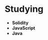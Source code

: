 <h1>Studying</h1>
<ul>
  <li><strong>Solidity</strong></li>
  <li><strong>JavaScript</strong></li>
  <li><strong>Java</strong></li>
</ul>

